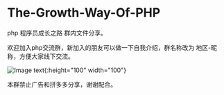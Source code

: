 # The-Growth-Way-Of-PHP

php 程序员成长之路 群内文件分享。

欢迎加入php交流群，新加入的朋友可以做一下自我介绍，群名称改为 地区-昵称，方便大家线下交流。

![Image text](https://raw.githubusercontent.com/Michael-LiK/The-Growth-Way-Of-PHP/master/%E5%88%86%E4%BA%AB.jpg){:height="100" width="100"}

本群禁止广告和拼多多分享，谢谢配合。



